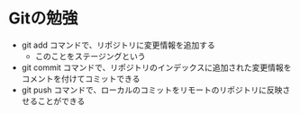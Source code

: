 # Gitの勉強
- git add コマンドで、リポジトリに変更情報を追加する
    - このことをステージングという
- git commit コマンドで、リポジトリのインデックスに追加された変更情報をコメントを付けてコミットできる
- git push コマンドで、ローカルのコミットをリモートのリポジトリに反映させることができる